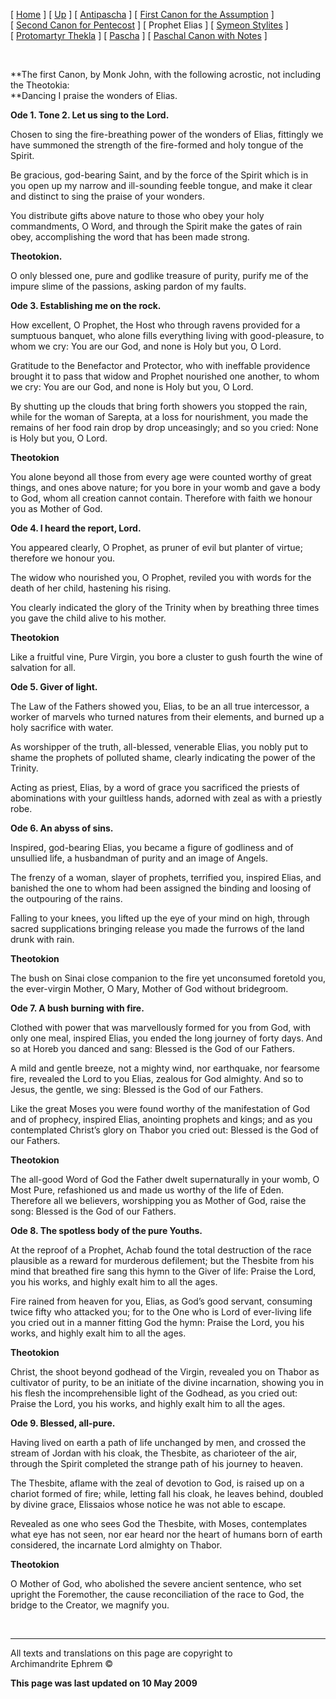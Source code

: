 \[ [Home](index.md) \] \[ [Up](john-dam.md) \]
\[ [Antipascha](thomcan.md) \]
\[ [First Canon for the Assumption](asccan01.md) \]
\[ [Second Canon for Pentecost](pentcan2.md) \] \[ Prophet Elias \]
\[ [Symeon Stylites](symeon.md) \]
\[ [Protomartyr Thekla](TheklaCan.md) \] \[ [Pascha](PaschaCan.md) \]
\[ [Paschal Canon with Notes](paschal_canon_with_notes.md) \]

 

**The first Canon, by Monk John, with the following acrostic, not
including the Theotokia:  
**Dancing I praise the wonders of Elias.

**Ode 1. Tone 2. Let us sing to the Lord.**

Chosen to sing the fire-breathing power of the wonders of Elias,
fittingly we have summoned the strength of the fire-formed and holy
tongue of the Spirit.

Be gracious, god-bearing Saint, and by the force of the Spirit which is
in you open up my narrow and ill-sounding feeble tongue, and make it
clear and distinct to sing the praise of your wonders.

You distribute gifts above nature to those who obey your holy
commandments, O Word, and through the Spirit make the gates of rain
obey, accomplishing the word that has been made strong.

**Theotokion.**

O only blessed one, pure and godlike treasure of purity, purify me of
the impure slime of the passions, asking pardon of my faults.

**Ode 3. Establishing me on the rock.**

How excellent, O Prophet, the Host who through ravens provided for a
sumptuous banquet, who alone fills everything living with good-pleasure,
to whom we cry: You are our God, and none is Holy but you, O Lord.

Gratitude to the Benefactor and Protector, who with ineffable providence
brought it to pass that widow and Prophet nourished one another, to whom
we cry: You are our God, and none is Holy but you, O Lord.

By shutting up the clouds that bring forth showers you stopped the rain,
while for the woman of Sarepta, at a loss for nourishment, you made the
remains of her food rain drop by drop unceasingly; and so you cried:
None is Holy but you, O Lord.

**Theotokion**

You alone beyond all those from every age were counted worthy of great
things, and ones above nature; for you bore in your womb and gave a body
to God, whom all creation cannot contain. Therefore with faith we honour
you as Mother of God.

**Ode 4. I heard the report, Lord.**

You appeared clearly, O Prophet, as pruner of evil but planter of
virtue; therefore we honour you.

The widow who nourished you, O Prophet, reviled you with words for the
death of her child, hastening his rising.

You clearly indicated the glory of the Trinity when by breathing three
times you gave the child alive to his mother.

**Theotokion**

Like a fruitful vine, Pure Virgin, you bore a cluster to gush fourth the
wine of salvation for all.

**Ode 5. Giver of light.**

The Law of the Fathers showed you, Elias, to be an all true intercessor,
a worker of marvels who turned natures from their elements, and burned
up a holy sacrifice with water.

As worshipper of the truth, all-blessed, venerable Elias, you nobly put
to shame the prophets of polluted shame, clearly indicating the power of
the Trinity.

Acting as priest, Elias, by a word of grace you sacrificed the priests
of abominations with your guiltless hands, adorned with zeal as with a
priestly robe.

**Ode 6. An abyss of sins.**

Inspired, god-bearing Elias, you became a figure of godliness and of
unsullied life, a husbandman of purity and an image of Angels.

The frenzy of a woman, slayer of prophets, terrified you, inspired
Elias, and banished the one to whom had been assigned the binding and
loosing of the outpouring of the rains.

Falling to your knees, you lifted up the eye of your mind on high,
through sacred supplications bringing release you made the furrows of
the land drunk with rain.

**Theotokion**

The bush on Sinai close companion to the fire yet unconsumed foretold
you, the ever-virgin Mother, O Mary, Mother of God without bridegroom.

**Ode 7. A bush burning with fire.**

Clothed with power that was marvellously formed for you from God, with
only one meal, inspired Elias, you ended the long journey of forty days.
And so at Horeb you danced and sang: Blessed is the God of our Fathers.

A mild and gentle breeze, not a mighty wind, nor earthquake, nor
fearsome fire, revealed the Lord to you Elias, zealous for God almighty.
And so to Jesus, the gentle, we sing: Blessed is the God of our Fathers.

Like the great Moses you were found worthy of the manifestation of God
and of prophecy, inspired Elias, anointing prophets and kings; and as
you contemplated Christ’s glory on Thabor you cried out: Blessed is the
God of our Fathers.

**Theotokion**

The all-good Word of God the Father dwelt supernaturally in your womb, O
Most Pure, refashioned us and made us worthy of the life of Eden.
Therefore all we believers, worshipping you as Mother of God, raise the
song: Blessed is the God of our Fathers.

**Ode 8. The spotless body of the pure Youths.**

At the reproof of a Prophet, Achab found the total destruction of the
race plausible as a reward for murderous defilement; but the Thesbite
from his mind that breathed fire sang this hymn to the Giver of life:
Praise the Lord, you his works, and highly exalt him to all the ages.

Fire rained from heaven for you, Elias, as God’s good servant, consuming
twice fifty who attacked you; for to the One who is Lord of ever-living
life you cried out in a manner fitting God the hymn: Praise the Lord,
you his works, and highly exalt him to all the ages.

**Theotokion**

Christ, the shoot beyond godhead of the Virgin, revealed you on Thabor
as cultivator of purity, to be an initiate of the divine incarnation,
showing you in his flesh the incomprehensible light of the Godhead, as
you cried out: Praise the Lord, you his works, and highly exalt him to
all the ages.

**Ode 9. Blessed, all-pure.**

Having lived on earth a path of life unchanged by men, and crossed the
stream of Jordan with his cloak, the Thesbite, as charioteer of the air,
through the Spirit completed the strange path of his journey to heaven.

The Thesbite, aflame with the zeal of devotion to God, is raised up on a
chariot formed of fire; while, letting fall his cloak, he leaves behind,
doubled by divine grace, Elissaios whose notice he was not able to
escape.

Revealed as one who sees God the Thesbite, with Moses, contemplates what
eye has not seen, nor ear heard nor the heart of humans born of earth
considered, the incarnate Lord almighty on Thabor.

**Theotokion**

O Mother of God, who abolished the severe ancient sentence, who set
upright the Foremother, the cause reconciliation of the race to God, the
bridge to the Creator, we magnify you.

 

-----

All texts and translations on this page are copyright to  
Archimandrite Ephrem ©

**This page was last updated on 10 May 2009**

